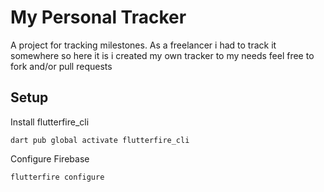 # My Personal Tracker

A project for tracking milestones. As a freelancer i had to track it somewhere so here it is i created my own tracker to my needs feel free to fork and/or pull requests

## Setup

Install flutterfire_cli

```
dart pub global activate flutterfire_cli
```

Configure Firebase

```
flutterfire configure
```